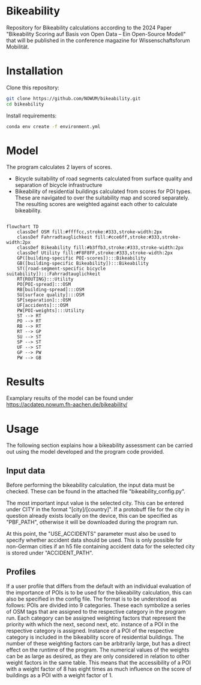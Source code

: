 
# Bikeability
Repository for Bikeability calculations according to the 2024 Paper "Bikeability Scoring auf Basis von Open Data – Ein Open-Source Modell" that will be published in the conference magazine for Wissenschaftsforum Mobilität.

# Installation

Clone this repository:

```bash
git clone https://github.com/NOWUM/bikeability.git
cd bikeability
```

Install requirements:

```bash
conda env create -f environment.yml
```

# Model
The program calculates 2 layers of scores.
- Bicycle suitability of road segments calculated from surface quality and separation of bicycle infrastructure
- Bikeability of residential buildings calculated from scores for POI types. These are navigated to over the suitability map and scored separately. The resulting scores are weighted against each other to calculate bikeability.

```mermaid

flowchart TD
    classDef OSM fill:#ffffcc,stroke:#333,stroke-width:2px
    classDef Fahrradtauglichkeit fill:#cce6ff,stroke:#333,stroke-width:2px
    classDef Bikeability fill:#b3ffb3,stroke:#333,stroke-width:2px
    classDef Utility fill:#F8F8FF,stroke:#333,stroke-width:2px
    GP([building-specific POI-scores]):::Bikeability
    GB([building-specific Bikeability]):::Bikeability
    ST([road-segment-specific bicycle suitability]):::Fahrradtauglichkeit
    RT{ROUTING}:::Utility
    PO[POI-spread]:::OSM
    RB[building-spread]:::OSM
    SU[surface quality]:::OSM
    SP[separation]:::OSM
    UF[accidents]:::OSM
    PW[POI-weights]:::Utility
    ST --> RT
    PO --> RT
    RB --> RT
    RT --> GP
    SU --> ST
    SP --> ST
    UF --> ST
    GP --> PW
    PW --> GB
```
# Results
Examplary results of the model can be found under https://acdatep.nowum.fh-aachen.de/bikeability/

# Usage
The following section explains how a bikeability assessment can be carried out using the model developed and the program code provided.

## Input data
Before performing the bikeability calculation, the input data must be checked.
These can be found in the attached file "bikeability_config.py".

The most important input value is the selected city. This can be entered under CITY in the format "[city]/[country]". If a protobuff file for the city in question already exists locally on the device, this can be specified as "PBF_PATH", otherwise it will be downloaded during the program run.

At this point, the "USE_ACCIDENTS" parameter must also be used to specify whether accident data should be used. This is only possible for non-German cities if an h5 file containing accident data for the selected city is stored under "ACCIDENT\_PATH".

## Profiles
If a user profile that differs from the default with an individual evaluation of the importance of POIs is to be used for the bikeability calculation, this can also be specified in the config file. The format is to be understood as follows:
POIs are divided into 9 categories. These each symbolize a series of OSM tags that are assigned to the respective category in the program run.
Each category can be assigned weighting factors that represent the priority with which the next, second next, etc. instance of a POI in the respective category is assigned. Instance of a POI of the respective category is included in the bikeability score of residential buildings. The number of these weighting factors can be arbitrarily large, but has a direct effect on the runtime of the program. The numerical values of the weights can be as large as desired, as they are only considered in relation to other weight factors in the same table. This means that the accessibility of a POI with a weight factor of 8 has eight times as much influence on the score of buildings as a POI with a weight factor of 1.